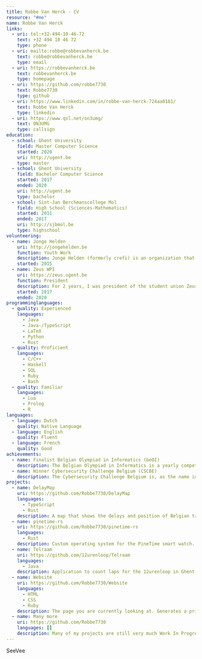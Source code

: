 ```yaml
---
title: Robbe Van Herck - CV
resource: "#me"
name: Robbe Van Herck
links:
  - uri: tel:+32-494-10-46-72
    text: +32 494 10 46 72
    type: phone
  - uri: mailto:robbe@robbevanherck.be
    text: robbe@robbevanherck.be
    type: email
  - uri: https://robbevanherck.be
    text: robbevanherck.be
    type: homepage
  - uri: https://github.com/robbe7730
    text: Robbe7730
    type: github
  - uri: https://www.linkedin.com/in/robbe-van-herck-724aa0181/
    text: Robbe Van Herck
    type: linkedin
  - uri: https://www.qsl.net/on3umg/
    text: ON3UMG
    type: callsign
education:
  - school: Ghent University
    field: Master Computer Science
    started: 2020
    uri: http://ugent.be
    type: master
  - school: Ghent University
    field: Bachelor Computer Science
    started: 2017
    ended: 2020
    uri: http://ugent.be
    type: bachelor
  - school: Sint-Jan Berchmanscollege Mol
    field: High School (Sciences-Mathematics)
    started: 2011
    ended: 2017
    uri: http://sjbmol.be
    type: highschool
volunteering:
  - name: Jonge Helden
    uri: http://jongehelden.be
    function: Youth Work
    description: Jonge Helden (formerly crefi) is an organization that organizes camps and courses for children and adolescents with a focus on diversity, participation, creativity and expression. From animator, to lead animator and even instructor I made sure the participants and team members got the coaching, support and of course entertainment they needed on each camp or course.
    started: 2015
  - name: Zeus WPI
    uri: https://zeus.ugent.be
    function: President
    description: For 2 years, I was president of the student union Zeus WPI, who organize free events for people interested in computer science, especially students of Ghent University. The union revolves around showing people the cool, interesting and sometimes simply weird fields in computer science in a friendly environment. In the club room (the basement of the S9 building) we also provide a space where people can work on projects and meet people with similar interests.
    started: 2017
    ended: 2020
programminglanguages:
  - quality: Experienced
    languages:
      - Java
      - Java-/TypeScript
      - LaTeX
      - Python
      - Rust
  - quality: Proficient
    languages:
      - C/C++
      - Haskell
      - SQL
      - Ruby
      - Bash
  - quality: Familiar
    languages:
      - Lua
      - Prolog
      - R
languages:
  - language: Dutch
    quality: Native Language
  - language: English
    quality: Fluent
  - language: French
    quality: Good
achievements:
  - name: Finalist Belgian Olympiad in Informatics (beOI)
    description: The Belgian Olympiad in Informatics is a yearly competition where high school students are tested on their problem solving skills. The first round is purely logical thinking and barely any programming. The students that make it through this round get some coaching/training weekends for the final round, which revolves around competitive programming. In the years 2015, 2016 and 2017 I made the finals of this competition.
  - name: Winner Cybersecurity Challenge Belgium (CSCBE)
    description: The Cybersecurity Challenge Belgium is, as the name implies, a challenge revolving around cybersecurity. Students over the age of 18 are invited to solve as many challenges as possible, in a capture-the-flag like competition. Every step, the highest-scoring teams make it to the next step. The winners of the finals get (among other prizes) a trip to DEFCON in Las Vegas. In 2022, my team "tetramonohedrons" won and got to take home the victory.
projects:
  - name: DelayMap
    uri: https://github.com/Robbe7730/DelayMap
    languages:
      - TypeScript
      - Rust
    description: A map that shows the delays and position of Belgian trains. 
  - name: pinetime-rs
    uri: https://github.com/Robbe7730/pinetime-rs
    languages:
      - Rust
    description: Custom operating system for the PineTime smart watch.
  - name: Telraam
    uri: https://github.com/12urenloop/Telraam
    languages:
      - Java
    description: Application to count laps for the 12urenloop in Ghent using Bluetooth batons.
  - name: Website
    uri: https://github.com/Robbe7730/Website
    languages:
      - HTML
      - CSS
      - Ruby
    description: The page you are currently looking at. Generates a printable HTML curriculum vitae from a yaml dataset.
  - name: Many more
    uri: https://github.com/Robbe7730
    languages: []
    description: Many of my projects are still very much Work In Progress. Feel free to take a look and contributions are always welcome 😉
---
```

SeeVee
